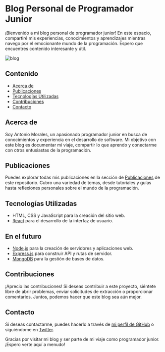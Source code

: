 # Blog Personal de Programador Junior

¡Bienvenido a mi blog personal de programador junior! En este espacio, compartiré mis experiencias, conocimientos y aprendizajes mientras navego por el emocionante mundo de la programación. Espero que encuentres contenido interesante y útil.

![blog](https://i.imgur.com/OKkpXXw.png)

## Contenido

- [Acerca de](#acerca-de)
- [Publicaciones](#publicaciones)
- [Tecnologías Utilizadas](#tecnologías-utilizadas)
- [Contribuciones](#contribuciones)
- [Contacto](#contacto)

## Acerca de

Soy Antonio Morales, un apasionado programador junior en busca de conocimientos y experiencia en el desarrollo de software. Mi objetivo con este blog es documentar mi viaje, compartir lo que aprendo y conectarme con otros entusiastas de la programación.

## Publicaciones

Puedes explorar todas mis publicaciones en la sección de [Publicaciones](publicaciones) de este repositorio. Cubro una variedad de temas, desde tutoriales y guías hasta reflexiones personales sobre el mundo de la programación.

## Tecnologías Utilizadas

- HTML, CSS y JavaScript para la creación del sitio web.
- [React](https://reactjs.org/) para el desarrollo de la interfaz de usuario.

## En el futuro

- [Node.js](https://nodejs.org/) para la creación de servidores y aplicaciones web.
- [Express.js](https://expressjs.com/) para construir API y rutas de servidor.
- [MongoDB](https://www.mongodb.com/) para la gestión de bases de datos.


## Contribuciones

¡Aprecio las contribuciones! Si deseas contribuir a este proyecto, siéntete libre de abrir problemas, enviar solicitudes de extracción o proporcionar comentarios. Juntos, podemos hacer que este blog sea aún mejor.

## Contacto

Si deseas contactarme, puedes hacerlo a través de [mi perfil de GitHub](https://github.com/TuUsuarioGitHub) o siguiéndome en [Twitter](https://twitter.com/TuUsuarioTwitter).

Gracias por visitar mi blog y ser parte de mi viaje como programador junior. ¡Espero verte aquí a menudo!
